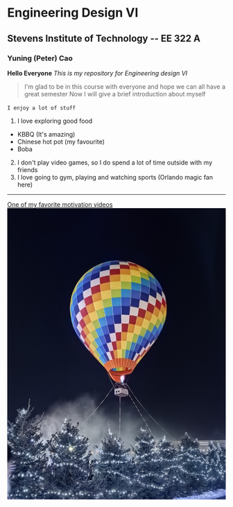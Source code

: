 # Engineering Design VI 
## Stevens Institute of Technology -- EE 322 A
### Yuning (Peter) Cao

**Hello Everyone** 
*This is my repository for Engineering design VI*
>I'm glad to be in this course with everyone and hope we can all have a great semester
>Now I will give a brief introduction about myself

`I enjoy a lot of stuff`
1. I love exploring good food
- KBBQ (It's amazing)
- Chinese hot pot (my favourite)
- Boba
2. I don't play video games, so I do spend a lot of time outside with my friends
3. I love going to gym, playing and watching sports (Orlando magic fan here)

---

[One of my favorite motivation videos](https://www.youtube.com/watch?v=gMWXMMUg5pI)
![This is an examle of my photograghing skill](c4f91040bb687312d1fd2f81363ba0ef.jpg)
